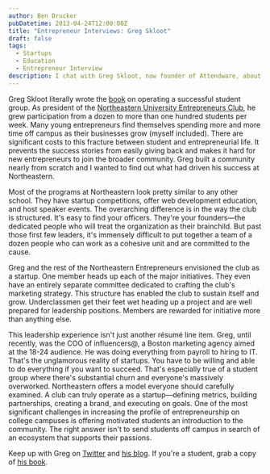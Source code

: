 ```yaml
---
author: Ben Drucker
pubDatetime: 2013-04-24T12:00:00Z
title: "Entrepreneur Interviews: Greg Skloot"
draft: false
tags:
  - Startups
  - Education
  - Entrepreneur Interview
description: I chat with Greg Skloot, now founder of Attendware, about how he turned Northeastern's entrepreneurship club into a powerhouse.
---
```


Greg Skloot literally wrote the [book](http://www.gettingorganized.co/) on operating a successful student group. As president of the [Northeastern University Entrepreneurs Club](http://www.northeastern.edu/entrepreneurs/), he grew participation from a dozen to more than one hundred students per week. Many young entrepreneurs find themselves spending more and more time off campus as their businesses grow (myself included). There are significant costs to this fracture between student and entrepreneurial life. It prevents the success stories from easily giving back and makes it hard for new entrepreneurs to join the broader community. Greg built a community nearly from scratch and I wanted to find out what had driven his success at Northeastern.

Most of the programs at Northeastern look pretty similar to any other school. They have startup competitions, offer web development education, and host speaker events. The overarching difference is in the way the club is structured. It's easy to find your officers. They're your founders—the dedicated people who will treat the organization as their brainchild. But past those first few leaders, it's immensely difficult to put together a team of a dozen people who can work as a cohesive unit and are committed to the cause.

Greg and the rest of the Northeastern Entrepreneurs envisioned the club as a startup. One member heads up each of the major initiatives. They even have an entirely separate committee dedicated to crafting the club's marketing strategy. This structure has enabled the club to sustain itself and grow. Underclassmen get their feet wet heading up a project and are well prepared for leadership positions. Members are rewarded for initiative more than anything else.

This leadership experience isn't just another résumé line item. Greg, until recently, was the COO of influencers@, a Boston marketing agency aimed at the 18-24 audience. He was doing everything from payroll to hiring to IT. That's the unglamorous reality of startups. You have to be willing and able to do everything if you want to succeed. That's especially true of a student group where there's substantial churn and everyone's massively overworked. Northeastern offers a model everyone should carefully examined. A club can truly operate as a startup—defining metrics, building partnerships, creating a brand, and executing on goals. One of the most significant challenges in increasing the profile of entrepreneurship on college campuses is offering motivated students an introduction to the community. The right answer isn't to send students off campus in search of an ecosystem that supports their passions.

Keep up with Greg on [Twitter](https://twitter.com/gregskloot) and [his blog](http://skloot.org/). If you're a student, grab a copy of [his book](http://www.gettingorganized.co/).
